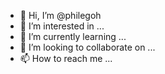 - 👋 Hi, I’m @philegoh
- 👀 I’m interested in ...
- 🌱 I’m currently learning ...
- 💞️ I’m looking to collaborate on ...
- 📫 How to reach me ...

<!---
philegoh/philegoh is a ✨ special ✨ repository because its `README.md` (this file) appears on your GitHub profile.
You can click the Preview link to take a look at your changes.
--->
